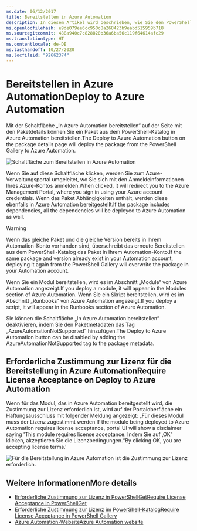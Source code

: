 ```yaml
---
ms.date: 06/12/2017
title: Bereitstellen in Azure Automation
description: In diesem Artikel wird beschrieben, wie Sie den PowerShell-Katalog zum Bereitstellen eines Pakets für Azure Automation verwenden.
ms.openlocfilehash: e9de079ee6cc950c8a268423b9eabd515959b718
ms.sourcegitcommit: 488a940c7c828820b36a6ba56c119f64614afc29
ms.translationtype: HT
ms.contentlocale: de-DE
ms.lasthandoff: 10/27/2020
ms.locfileid: "92662374"
---
```

# <a name="deploy-to-azure-automation"></a><span data-ttu-id="5ce33-103">Bereitstellen in Azure Automation</span><span class="sxs-lookup"><span data-stu-id="5ce33-103">Deploy to Azure Automation</span></span>

<span data-ttu-id="5ce33-104">Mit der Schaltfläche „In Azure Automation bereitstellen“ auf der Seite mit den Paketdetails können Sie ein Paket aus dem PowerShell-Katalog in Azure Automation bereitstellen.</span><span class="sxs-lookup"><span data-stu-id="5ce33-104">The Deploy to Azure Automation button on the package details page will deploy the package from the PowerShell Gallery to Azure Automation.</span></span>

![Schaltfläche zum Bereitstellen in Azure Automation](media/deploy-to-azure-automation/DeployToAzureAutomationButton.png)

<span data-ttu-id="5ce33-106">Wenn Sie auf diese Schaltfläche klicken, werden Sie zum Azure-Verwaltungsportal umgeleitet, wo Sie sich mit den Anmeldeinformationen Ihres Azure-Kontos anmelden.</span><span class="sxs-lookup"><span data-stu-id="5ce33-106">When clicked, it will redirect you to the Azure Management Portal, where you sign in using your Azure account credentials.</span></span> <span data-ttu-id="5ce33-107">Wenn das Paket Abhängigkeiten enthält, werden diese ebenfalls in Azure Automation bereitgestellt.</span><span class="sxs-lookup"><span data-stu-id="5ce33-107">If the package includes dependencies, all the dependencies will be deployed to Azure Automation as well.</span></span>

> [!WARNING]
> <span data-ttu-id="5ce33-108">Wenn das gleiche Paket und die gleiche Version bereits in Ihrem Automation-Konto vorhanden sind, überschreibt das erneute Bereitstellen aus dem PowerShell-Katalog das Paket in Ihrem Automation-Konto.</span><span class="sxs-lookup"><span data-stu-id="5ce33-108">If the same package and version already exist in your Automation account, deploying it again from the PowerShell Gallery will overwrite the package in your Automation account.</span></span>

<span data-ttu-id="5ce33-109">Wenn Sie ein Modul bereitstellen, wird es im Abschnitt „Module“ von Azure Automation angezeigt.</span><span class="sxs-lookup"><span data-stu-id="5ce33-109">If you deploy a module, it will appear in the Modules section of Azure Automation.</span></span> <span data-ttu-id="5ce33-110">Wenn Sie ein Skript bereitstellen, wird es im Abschnitt „Runbooks“ von Azure Automation angezeigt.</span><span class="sxs-lookup"><span data-stu-id="5ce33-110">If you deploy a script, it will appear in the Runbooks section of Azure Automation.</span></span>

<span data-ttu-id="5ce33-111">Sie können die Schaltfläche „In Azure Automation bereitstellen“ deaktivieren, indem Sie den Paketmetadaten das Tag „AzureAutomationNotSupported“ hinzufügen.</span><span class="sxs-lookup"><span data-stu-id="5ce33-111">The Deploy to Azure Automation button can be disabled by adding the AzureAutomationNotSupported tag to the package metadata.</span></span>

## <a name="require-license-acceptance-on-deploy-to-azure-automation"></a><span data-ttu-id="5ce33-112">Erforderliche Zustimmung zur Lizenz für die Bereitstellung in Azure Automation</span><span class="sxs-lookup"><span data-stu-id="5ce33-112">Require License Acceptance on Deploy to Azure Automation</span></span>

<span data-ttu-id="5ce33-113">Wenn für das Modul, das in Azure Automation bereitgestellt wird, die Zustimmung zur Lizenz erforderlich ist, wird auf der Portaloberfläche ein Haftungsausschluss mit folgender Meldung angezeigt: „Für dieses Modul muss der Lizenz zugestimmt werden.</span><span class="sxs-lookup"><span data-stu-id="5ce33-113">If the module being deployed to Azure Automation requires license acceptance, portal UI will show a disclaimer saying 'This module requires license acceptance.</span></span> <span data-ttu-id="5ce33-114">Indem Sie auf ‚OK‘ klicken, akzeptieren Sie die Lizenzbedingungen.“</span><span class="sxs-lookup"><span data-stu-id="5ce33-114">By clicking OK, you are accepting license terms.'</span></span>

![Für die Bereitstellung in Azure Automation ist die Zustimmung zur Lizenz erforderlich.](media/deploy-to-azure-automation/DeployToAzureAutomationRequireLicenseAcceptanceDisclaimer.png)

## <a name="more-details"></a><span data-ttu-id="5ce33-116">Weitere Informationen</span><span class="sxs-lookup"><span data-stu-id="5ce33-116">More details</span></span>

- [<span data-ttu-id="5ce33-117">Erforderliche Zustimmung zur Lizenz in PowerShellGet</span><span class="sxs-lookup"><span data-stu-id="5ce33-117">Require License Acceptance in PowerShellGet</span></span>](../../concepts/module-license-acceptance.md)
- [<span data-ttu-id="5ce33-118">Erforderliche Zustimmung zur Lizenz im PowerShell-Katalog</span><span class="sxs-lookup"><span data-stu-id="5ce33-118">Require License Acceptance in PowerShell Gallery</span></span>](packages-that-require-license-acceptance.md)
- [<span data-ttu-id="5ce33-119">Azure Automation-Website</span><span class="sxs-lookup"><span data-stu-id="5ce33-119">Azure Automation website</span></span>](https://azure.microsoft.com/services/automation/)
